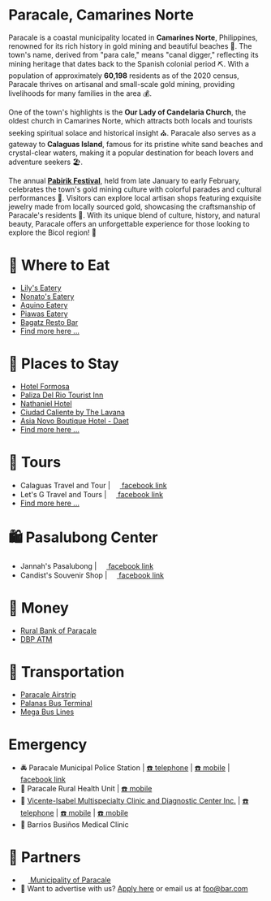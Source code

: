 # Paracale, Camarines Norte

Paracale is a coastal municipality located in **Camarines Norte**, Philippines, renowned for its rich history in gold mining and beautiful beaches 🌊. The town's name, derived from "para cale," means "canal digger," reflecting its mining heritage that dates back to the Spanish colonial period ⛏️. With a population of approximately **60,198** residents as of the 2020 census, Paracale thrives on artisanal and small-scale gold mining, providing livelihoods for many families in the area 💰.

One of the town's highlights is the **Our Lady of Candelaria Church**, the oldest church in Camarines Norte, which attracts both locals and tourists seeking spiritual solace and historical insight ⛪. Paracale also serves as a gateway to **Calaguas Island**, famous for its pristine white sand beaches and crystal-clear waters, making it a popular destination for beach lovers and adventure seekers 🏖️. 

The annual [**Pabirik Festival**](/pista/pabirik-festival.md), held from late January to early February, celebrates the town's gold mining culture with colorful parades and cultural performances 🎉. Visitors can explore local artisan shops featuring exquisite jewelry made from locally sourced gold, showcasing the craftsmanship of Paracale's residents 💍. With its unique blend of culture, history, and natural beauty, Paracale offers an unforgettable experience for those looking to explore the Bicol region! 🌟

# 🍔 Where to Eat
* [Lily's Eatery](https://www.lokal-lista.com/#/0)
* [Nonato's Eatery](https://www.lokal-lista.com/#/1)
* [Aquino Eatery](https://www.lokal-lista.com/#/2)
* [Piawas Eatery](https://www.lokal-lista.com/#/3)
* [Bagatz Resto Bar](https://www.lokal-lista.com/#/4)
* [Find more here ...](https://www.lokal-lista.com/#/)

# 🛌 Places to Stay
* [Hotel Formosa](https://www.lokal-lista.com/#/5)
* [Paliza Del Rio Tourist Inn](https://www.lokal-lista.com/#/6)
* [Nathaniel Hotel](https://www.lokal-lista.com/#/7)
* [Ciudad Caliente by The Lavana](https://www.lokal-lista.com/#/8)
* [Asia Novo Boutique Hotel - Daet](https://www.lokal-lista.com/#/9)
* [Find more here ...](https://www.lokal-lista.com/#/)

# 🚐 Tours
* Calaguas Travel and Tour | [<img src="https://www.facebook.com/favicon.ico" width="15" height="15" /> facebook link](https://www.facebook.com/calaguastour01/)
* Let's G Travel and Tours | [<img src="https://www.facebook.com/favicon.ico" width="15" height="15" /> facebook link](https://www.facebook.com/lets.g20/)
* [Find more here ...](https://www.lokal-lista.com/#/)

# 🛍️ Pasalubong Center
* Jannah's Pasalubong | [<img src="https://www.facebook.com/favicon.ico" width="15" height="15" /> facebook link](https://www.facebook.com/JannahsPasalubong/)
* Candist's Souvenir Shop | [<img src="https://www.facebook.com/favicon.ico" width="15" height="15" /> facebook link](https://www.facebook.com/candistsouvenirshop/)

# 🏧 Money
* [Rural Bank of Paracale](https://www.lokal-lista.com/#/25)
* [DBP ATM](https://www.lokal-lista.com/#/26)

# 🚌 Transportation
* [Paracale Airstrip](https://maps.app.goo.gl/p52UmM1PnffBmvrHA)
* [Palanas Bus Terminal](https://maps.app.goo.gl/sK3RdBLUBj7UrPPh8)
* [Mega Bus Lines](https://maps.app.goo.gl/cAgqs3Dag9wF93Mx8)

# Emergency
* 🚔 Paracale Municipal Police Station | [☎️ telephone](tel:+639985985960) | [☎️ mobile](tel:+639176222584) | [<img src="https://www.facebook.com/favicon.ico" width="15" height="15" /> facebook link](https://www.facebook.com/paracalempscnppo)
* 🏥 Paracale Rural Health Unit | [☎️ mobile](tel:+639998810149)
* 🏥 [Vicente-Isabel Multispecialty Clinic and Diagnostic Center Inc.](https://vicente-isabel.com/friendly-community-medical-facility-in-paracale/) | [☎️ telephone](tel:+630548755483) | [☎️ mobile](tel:+639688835221) | [☎️ mobile](tel:+639688835219)
* 🏥 Barrios Busiños Medical Clinic

# 🔗 Partners
* [<img src="http://paracale.gov.ph/wp-content/uploads/2021/04/cropped-logo-32x32.png" width="15" height="15"> Municipality of Paracale](http://paracale.gov.ph/)
* 📰 Want to advertise with us? [Apply here](#) or email us at [foo@bar.com](email:foo@bar.com)

